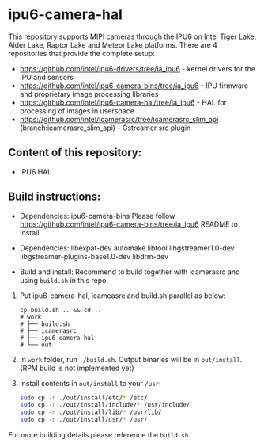 # ipu6-camera-hal

This repository supports MIPI cameras through the IPU6 on Intel Tiger Lake, Alder Lake, Raptor Lake and Meteor Lake platforms.
There are 4 repositories that provide the complete setup:

- https://github.com/intel/ipu6-drivers/tree/ia_ipu6 - kernel drivers for the IPU and sensors
- https://github.com/intel/ipu6-camera-bins/tree/ia_ipu6 - IPU firmware and proprietary image processing libraries
- https://github.com/intel/ipu6-camera-hal/tree/ia_ipu6 - HAL for processing of images in userspace
- https://github.com/intel/icamerasrc/tree/icamerasrc_slim_api (branch:icamerasrc_slim_api) - Gstreamer src plugin

## Content of this repository:
- IPU6 HAL

## Build instructions:
- Dependencies: ipu6-camera-bins
    Please follow https://github.com/intel/ipu6-camera-bins/tree/ia_ipu6 README to install.

- Dependencies: libexpat-dev automake libtool libgstreamer1.0-dev libgstreamer-plugins-base1.0-dev libdrm-dev

- Build and install:
    Recommend to build together with icamerasrc and using `build.sh` in this repo.
1. Put ipu6-camera-hal, icameasrc and build.sh parallel as below:
    ```
    cp build.sh .. && cd ..
    # work
    # ├── build.sh
    # ├── icamerasrc
    # ├── ipu6-camera-hal
    # └── out
    ```

2. In `work` folder, run `./build.sh`. Output binaries will be in `out/install`. (RPM build is not implemented yet)

3. Install contents in `out/install` to your `/usr`:
    ```sh
    sudo cp -r ./out/install/etc/* /etc/
    sudo cp -r ./out/install/include/* /usr/include/
    sudo cp -r ./out/install/lib/* /usr/lib/
    sudo cp -r ./out/install/usr/* /usr/
    ```

For more building details please reference the `build.sh`.

